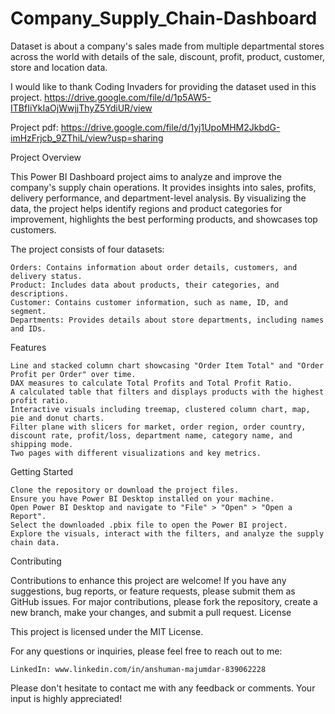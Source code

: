 # Company_Supply_Chain-Dashboard
Dataset is about a company's sales made from multiple departmental stores across the world with details of the sale, discount, profit, product, customer, store and location data.

I would like to thank Coding Invaders for providing the dataset used in this project.  https://drive.google.com/file/d/1p5AW5-ITBfIiYkIaOjWwjjThyZ5YdiUR/view

Project pdf: https://drive.google.com/file/d/1yj1UpoMHM2JkbdG-imHzFrjcb_9ZThiL/view?usp=sharing


Project Overview

This Power BI Dashboard project aims to analyze and improve the company's supply chain operations. It provides insights into sales, profits, delivery performance, and department-level analysis. By visualizing the data, the project helps identify regions and product categories for improvement, highlights the best performing products, and showcases top customers.

The project consists of four datasets:

    Orders: Contains information about order details, customers, and delivery status.
    Product: Includes data about products, their categories, and descriptions.
    Customer: Contains customer information, such as name, ID, and segment.
    Departments: Provides details about store departments, including names and IDs.

Features

    Line and stacked column chart showcasing "Order Item Total" and "Order Profit per Order" over time.
    DAX measures to calculate Total Profits and Total Profit Ratio.
    A calculated table that filters and displays products with the highest profit ratio.
    Interactive visuals including treemap, clustered column chart, map, pie and donut charts.
    Filter plane with slicers for market, order region, order country, discount rate, profit/loss, department name, category name, and shipping mode.
    Two pages with different visualizations and key metrics.

Getting Started

    Clone the repository or download the project files.
    Ensure you have Power BI Desktop installed on your machine.
    Open Power BI Desktop and navigate to "File" > "Open" > "Open a Report".
    Select the downloaded .pbix file to open the Power BI project.
    Explore the visuals, interact with the filters, and analyze the supply chain data.

Contributing

Contributions to enhance this project are welcome! If you have any suggestions, bug reports, or feature requests, please submit them as GitHub issues. For major contributions, please fork the repository, create a new branch, make your changes, and submit a pull request.
License

This project is licensed under the MIT License.

For any questions or inquiries, please feel free to reach out to me:

    
    LinkedIn: www.linkedin.com/in/anshuman-majumdar-839062228

Please don't hesitate to contact me with any feedback or comments. Your input is highly appreciated!
